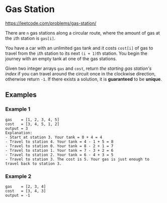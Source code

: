 # Gas Station

https://leetcode.com/problems/gas-station/

There are `n` gas stations along a circular route, where the amount of gas at
the `i`th station is `gas[i]`.

You have a car with an unlimited gas tank and it costs `cost[i]` of gas to
travel from the `i`th station to its next `(i + 1)`th station. You begin the
journey with an empty tank at one of the gas stations.

Given two integer arrays `gas` and `cost`, return _the starting gas station's
index_ if you can travel around the circuit once in the clockwise direction,
otherwise return `-1`. If there exists a solution, it is **guaranteed** to be
**unique**.

## Examples

### Example 1

```
gas    = [1, 2, 3, 4, 5]
cost   = [3, 4, 5, 1, 2]
output = 3
Explanation:
- Start at station 3. Your tank = 0 + 4 = 4
- Travel to station 4. Your tank = 4 - 1 + 5 = 8
- Travel to station 0. Your tank = 8 - 2 + 1 = 7
- Travel to station 1. Your tank = 7 - 3 + 2 = 6
- Travel to station 2. Your tank = 6 - 4 + 3 = 5
- Travel to station 3. The cost is 5. Your gas is just enough to travel back to station 3.
```

### Example 2

```
gas    = [2, 3, 4]
cost   = [3, 4, 3]
output = -1
```
